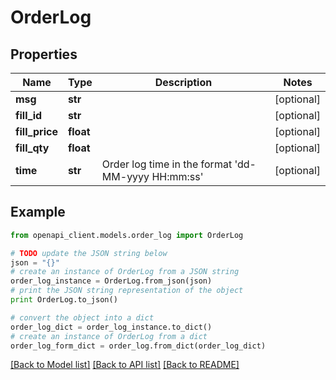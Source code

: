 # OrderLog


## Properties

Name | Type | Description | Notes
------------ | ------------- | ------------- | -------------
**msg** | **str** |  | [optional] 
**fill_id** | **str** |  | [optional] 
**fill_price** | **float** |  | [optional] 
**fill_qty** | **float** |  | [optional] 
**time** | **str** | Order log time in the format &#39;dd-MM-yyyy HH:mm:ss&#39; | [optional] 

## Example

```python
from openapi_client.models.order_log import OrderLog

# TODO update the JSON string below
json = "{}"
# create an instance of OrderLog from a JSON string
order_log_instance = OrderLog.from_json(json)
# print the JSON string representation of the object
print OrderLog.to_json()

# convert the object into a dict
order_log_dict = order_log_instance.to_dict()
# create an instance of OrderLog from a dict
order_log_form_dict = order_log.from_dict(order_log_dict)
```
[[Back to Model list]](../README.md#documentation-for-models) [[Back to API list]](../README.md#documentation-for-api-endpoints) [[Back to README]](../README.md)


